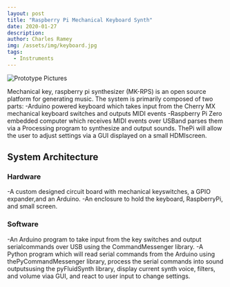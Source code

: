 ```yaml
---
layout: post
title: "Raspberry Pi Mechanical Keyboard Synth"
date: 2020-01-27
description: 
author: Charles Ramey
img: /assets/img/keyboard.jpg
tags:
  - Instruments
---
```

![Prototype Pictures](/assets/images/keyboard.jpg)  

Mechanical key, raspberry pi synthesizer (MK-RPS) is an open source platform for generating music. The system is primarily composed of two parts:
-Arduino powered keyboard which takes input from the Cherry MX mechanical keyboard switches and outputs MIDI events
-Raspberry Pi Zero embedded computer which receives MIDI events over USBand parses them via a Processing program to synthesize and output sounds. ThePi will allow the user to adjust settings via a GUI displayed on a small HDMIscreen.

## System Architecture
### Hardware
-A custom designed circuit board with mechanical keyswitches, a GPIO expander,and an Arduino.
-An enclosure to hold the keyboard, RaspberryPi, and small screen.
### Software
-An Arduino program to take input from the key switches and output serialcommands over USB using the CommandMessenger library.
-A Python program which will read serial commands from the Arduino using thePyCommandMessenger library, process the serial commands into sound outputsusing the pyFluidSynth library, display current synth voice, filters, and volume viaa GUI, and react to user input to change settings.

